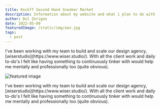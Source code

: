 ```yaml
---
title: Knckff Second Hand Sneaker Market
description: Information about my website and what i plan to do with
author: Dul Zorigoo
date: 2022-05-09
featuredImage: /static/img/aav.jpg
tags:
  - post
---
```


<!-- Text -->
<p class="mx-auto max-w-md mb-8">
  I've been working with my team to build and scale our design agency, [wiserstudio](https://www.wiser.studio/). With all the client work and daily to-do's I felt like having something to continuously tinker with would help me mentally and professionally too (quite obvious).
</p>

<img src="{{ featuredImage | url }}" alt="featured image" class="rounded-xl w-full">

<!-- Text -->
<p class="mx-auto max-w-md my-8">
  I've been working with my team to build and scale our design agency, [wiserstudio](https://www.wiser.studio/). With all the client work and daily to-do's I felt like having something to continuously tinker with would help me mentally and professionally too (quite obvious).
</p>